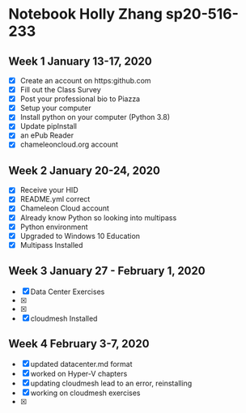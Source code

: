# Notebook Holly Zhang sp20-516-233

## Week 1 January 13-17, 2020 

* [x] Create an account on https:github.com
* [x] Fill out the Class Survey
* [x] Post your professional bio to Piazza
* [x] Setup your computer
* [x] Install python on your computer (Python 3.8)
* [x] Update pipInstall 
* [x] an ePub Reader
* [x] chameleoncloud.org account

## Week 2 January 20-24, 2020

* [x] Receive your HID
* [x] README.yml correct
* [x] Chameleon Cloud account
* [x] Already know Python so looking into multipass
* [x] Python environment
* [x] Upgraded to Windows 10 Education
* [x] Multipass Installed

## Week 3 January 27 - February 1, 2020
* [x] Data Center Exercises
* [x] 
* [x] 
* [x] cloudmesh Installed

## Week 4 February 3-7, 2020
* [x] updated datacenter.md format
* [x] worked on Hyper-V chapters
* [x] updating cloudmesh lead to an error, reinstalling
* [x] working on cloudmesh exercises
* [x] 